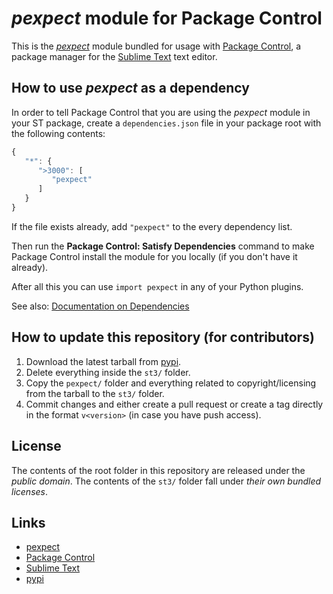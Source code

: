 # *pexpect* module for Package Control

This is the *[pexpect](https://pexpect.readthedocs.io/en/stable/)* module
bundled for usage with [Package Control](http://packagecontrol.io/),
a package manager
for the [Sublime Text](http://sublimetext.com/) text editor.


## How to use *pexpect* as a dependency

In order to tell Package Control
that you are using the *pexpect* module
in your ST package,
create a `dependencies.json` file
in your package root
with the following contents:

```js
{
   "*": {
      ">3000": [
         "pexpect"
      ]
   }
}
```

If the file exists already,
add `"pexpect"` to the every dependency list.

Then run the **Package Control: Satisfy Dependencies** command
to make Package Control
install the module for you locally
(if you don't have it already).

After all this
you can use `import pexpect`
in any of your Python plugins.

See also:
[Documentation on Dependencies](https://packagecontrol.io/docs/dependencies)


## How to update this repository (for contributors)

1. Download the latest tarball
   from [pypi](https://pypi.python.org).
2. Delete everything inside the `st3/` folder.
3. Copy the `pexpect/` folder
   and everything related to copyright/licensing
   from the tarball
   to the `st3/` folder.
4. Commit changes
   and either create a pull request
   or create a tag directly
   in the format `v<version>`
   (in case you have push access).


## License

The contents of the root folder
in this repository
are released
under the *public domain*.
The contents of the `st3/` folder
fall under *their own bundled licenses*.

## Links

- [pexpect](https://pexpect.readthedocs.io/en/stable/)
- [Package Control](http://packagecontrol.io/)
- [Sublime Text](http://sublimetext.com/)
- [pypi](https://pypi.python.org/pypi/pexpect)
